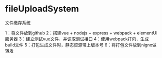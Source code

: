 # fileUploadSystem
文件缴存系统

1：将文件放到github
2：搭建vue + nodejs + express + webpack + elementUI服务器
3：建立测试vue文件，并调取测试接口
4：使用webpack打包，生成build文件
5：打包生成文件时，静态资源带上版本号
6：将打包文件放到nignx做转发


